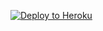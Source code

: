 
<p><a href="https://dashboard.heroku.com/new?template=https://github.com/asdasdaazz/xray-heroku"> <img src="https://www.herokucdn.com/deploy/button.svg" alt="Deploy to Heroku" /></a></p>
